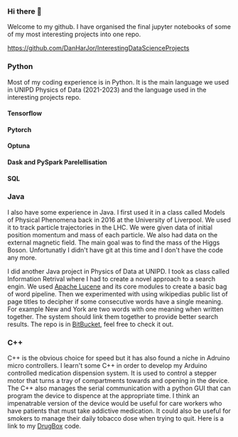 ### Hi there 👋

Welcome to my github. I have organised the final jupyter notebooks of some of my most interesting projects into one repo.  

https://github.com/DanHarJor/InterestingDataScienceProjects

### Python
Most of my coding experience is in Python. It is the main language we used in UNIPD Physics of Data (2021-2023) and the language used in the interesting projects repo.
#### Tensorflow
#### Pytorch
#### Optuna
#### Dask and PySpark Parelellisation
#### SQL

### Java
I also have some experience in Java. I first used it in a class called Models of Physical Phenomena back in 2016 at the University of Liverpool. We used it to track particle trajectories in the LHC. We were given data of initial position momentum and mass of each particle. We also had data on the external magnetic field. The main goal was to find the mass of the Higgs Boson. Unfortunatly I didn't have git at this time and I don't have the code any more.

I did another Java project in Physics of Data at UNIPD. I took as class called Information Retrival where I had to create a novel approach to a search engin. We used [Apache Lucene](https://lucene.apache.org/core/) and its core modules to create a basic bag of word pipeline. Then we experimented with using wikipedias public list of page titles to decipher if some consecutive words have a single meaning. For example New and York are two words with one meaning when written together. The system should link them together to provide better search results. The repo is in [BitBucket](https://bitbucket.org/dan-har-jor/seupd2122-ist-before-final-clean/src/master/), feel free to check it out.

### C++
C++ is the obvious choice for speed but it has also found a niche in Adruino micro controllers. I learn't some C++ in order to develop my Arduino controlled medication dispension system. It is used to control a stepper motor that turns a tray of compartments towards and opening in the device. The C++ also manages the serial communication with a python GUI that can program the device to dispence at the appropriate time. I think an impenatrable version of the device would be useful for care workers who have patients that must take addictive medication. It could also be useful for smokers to manage their daily tobacco dose when trying to quit. Here is a link to my [DrugBox](https://github.com/DanHarJor/DrugBox) code. 



<!--
**DanHarJor/DanHarJor** is a ✨ _special_ ✨ repository because its `README.md` (this file) appears on your GitHub profile.

Here are some ideas to get you started:

- 🔭 I’m currently working on ...
- 🌱 I’m currently learning ...
- 👯 I’m looking to collaborate on ...
- 🤔 I’m looking for help with ...
- 💬 Ask me about ...
- 📫 How to reach me: ...
- 😄 Pronouns: ...
- ⚡ Fun fact: ...
-->
